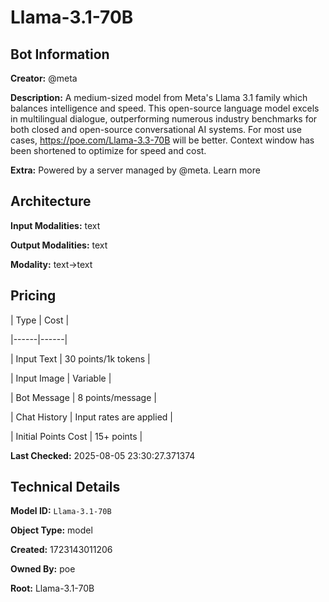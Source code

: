 # Llama-3.1-70B

## Bot Information

**Creator:** @meta

**Description:** A medium-sized model from Meta's Llama 3.1 family which balances intelligence and speed. This open-source language model excels in multilingual dialogue, outperforming numerous industry benchmarks for both closed and open-source conversational AI systems. For most use cases, https://poe.com/Llama-3.3-70B will be better. Context window has been shortened to optimize for speed and cost.

**Extra:** Powered by a server managed by @meta. Learn more


## Architecture

**Input Modalities:** text

**Output Modalities:** text

**Modality:** text->text


## Pricing

| Type | Cost |

|------|------|

| Input Text | 30 points/1k tokens |

| Input Image | Variable |

| Bot Message | 8 points/message |

| Chat History | Input rates are applied |

| Initial Points Cost | 15+ points |


**Last Checked:** 2025-08-05 23:30:27.371374


## Technical Details

**Model ID:** `Llama-3.1-70B`

**Object Type:** model

**Created:** 1723143011206

**Owned By:** poe

**Root:** Llama-3.1-70B
